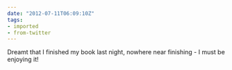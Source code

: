 ```yaml
---
date: "2012-07-11T06:09:10Z"
tags:
- imported
- from-twitter
---
```

Dreamt that I finished my book last night, nowhere near finishing - I must be enjoying it!
